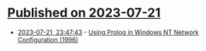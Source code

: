 # [Published on 2023-07-21](index.md)

* [2023-07-21, 23:47:43](https://lobste.rs/s/k3uuzr/using_prolog_windows_nt_network) - [Using Prolog in Windows NT Network Configuration (1996)](https://web.archive.org/web/20030224104712/http://research.microsoft.com/research/dtg/davidhov/pap.htm)
